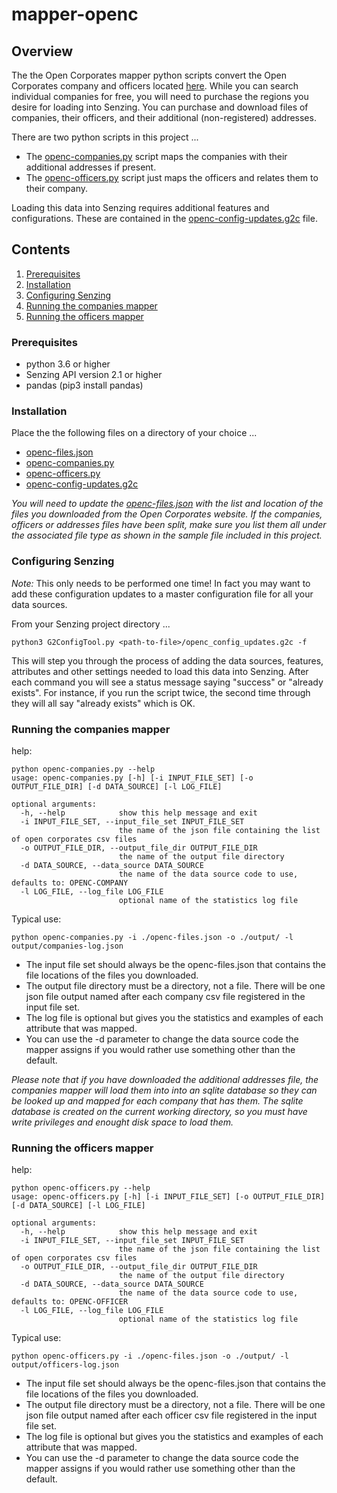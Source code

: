 # mapper-openc

## Overview

The the Open Corporates mapper python scripts convert the Open Corporates company and officers located
[here](https://opencorporates.com/info/our-data//).  While you can search individual companies for free, you will need to purchase 
the regions you desire for loading into Senzing. You can purchase and download files of companies, their officers, and their additional 
(non-registered) addresses.

There are two python scripts in this project ...
- The [openc-companies.py](openc-companies.py) script maps the companies with their additional addresses if present. 
- The [openc-officers.py](openc-officers.py) script just maps the officers and relates them to their company.

Loading this data into Senzing requires additional features and configurations. These are contained in the
[openc-config-updates.g2c](openc-config-updates.g2c) file.

## Contents

1. [Prerequisites](#prerequisites)
2. [Installation](#installation)
3. [Configuring Senzing](#configuring-senzing)
4. [Running the companies mapper](#running-the-companies-mapper)
5. [Running the officers mapper](#running-the-officers-mapper)

### Prerequisites

- python 3.6 or higher
- Senzing API version 2.1 or higher
- pandas (pip3 install pandas)

### Installation

Place the the following files on a directory of your choice ...

- [openc-files.json](openc-files.json)
- [openc-companies.py](openc-companies.py)
- [openc-officers.py](openc-officers.py)
- [openc-config-updates.g2c](openc-config-updates.g2c)

*You will need to update the [openc-files.json](openc-files.json) with the list and location of the files you downloaded from 
the Open Corporates website.  If the companies, officers or addresses files have been split, make sure you list them all under the associated file type as shown in the 
sample file included in this project.*

### Configuring Senzing

*Note:* This only needs to be performed one time! In fact you may want to add these configuration updates to a master configuration file for all your data sources.

From your Senzing project directory ...

```console
python3 G2ConfigTool.py <path-to-file>/openc_config_updates.g2c -f
```

This will step you through the process of adding the data sources, features, attributes and other settings needed to load this data into 
Senzing. After each command you will see a status message saying "success" or "already exists". For instance, if you run the script twice, 
the second time through they will all say "already exists" which is OK.

### Running the companies mapper

help:

```console
python openc-companies.py --help
usage: openc-companies.py [-h] [-i INPUT_FILE_SET] [-o OUTPUT_FILE_DIR] [-d DATA_SOURCE] [-l LOG_FILE]

optional arguments:
  -h, --help            show this help message and exit
  -i INPUT_FILE_SET, --input_file_set INPUT_FILE_SET
                        the name of the json file containing the list of open corporates csv files
  -o OUTPUT_FILE_DIR, --output_file_dir OUTPUT_FILE_DIR
                        the name of the output file directory
  -d DATA_SOURCE, --data_source DATA_SOURCE
                        the name of the data source code to use, defaults to: OPENC-COMPANY
  -l LOG_FILE, --log_file LOG_FILE
                        optional name of the statistics log file

```

Typical use: 
```console
python openc-companies.py -i ./openc-files.json -o ./output/ -l output/companies-log.json
```

- The input file set should always be the openc-files.json that contains the file locations of the files you downloaded.
- The output file directory must be a directory, not a file.  There will be one json file output named after each company csv file
registered in the input file set.
- The log file is optional but gives you the statistics and examples of each attribute that was mapped.
- You can use the -d parameter to change the data source code the mapper assigns if you would rather use something other than the default.

*Please note that if you have downloaded the additional addresses file, the companies mapper will load them into into an sqlite database 
so they can be looked up and mapped for each company that has them. The sqlite database is created on the current working directory, so 
you must have write privileges and enought disk space to load them.*

### Running the officers mapper

help:

```console
python openc-officers.py --help
usage: openc-officers.py [-h] [-i INPUT_FILE_SET] [-o OUTPUT_FILE_DIR] [-d DATA_SOURCE] [-l LOG_FILE]

optional arguments:
  -h, --help            show this help message and exit
  -i INPUT_FILE_SET, --input_file_set INPUT_FILE_SET
                        the name of the json file containing the list of open corporates csv files
  -o OUTPUT_FILE_DIR, --output_file_dir OUTPUT_FILE_DIR
                        the name of the output file directory
  -d DATA_SOURCE, --data_source DATA_SOURCE
                        the name of the data source code to use, defaults to: OPENC-OFFICER
  -l LOG_FILE, --log_file LOG_FILE
                        optional name of the statistics log file
```

Typical use: 
```console
python openc-officers.py -i ./openc-files.json -o ./output/ -l output/officers-log.json
```

- The input file set should always be the openc-files.json that contains the file locations of the files you downloaded.
- The output file directory must be a directory, not a file.  There will be one json file output named after each officer csv file
registered in the input file set.
- The log file is optional but gives you the statistics and examples of each attribute that was mapped.
- You can use the -d parameter to change the data source code the mapper assigns if you would rather use something other than the default.


